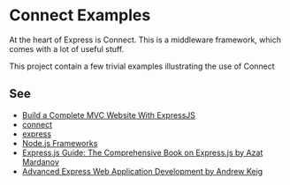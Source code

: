 # Connect Examples

At the heart of Express is Connect. This is a middleware framework,
which comes with a lot of useful stuff.

This project contain a few trivial examples illustrating the use of 
Connect

## See
* [Build a Complete MVC Website With ExpressJS](http://code.tutsplus.com/tutorials/build-a-complete-mvc-website-with-expressjs--net-34168)
* [connect](http://www.senchalabs.org/connect/)
* [express](http://expressjs.com/guide.html)
* [Node.js Frameworks](http://webapplog.com/node-js-frameworks/)
* [Express.js Guide: The Comprehensive Book on Express.js by Azat Mardanov](http://expressjs-book.com/)
* [Advanced Express Web Application Development by Andrew Keig](http://expressjs-book.com/)
